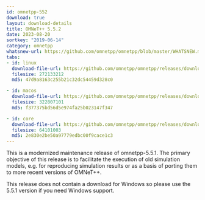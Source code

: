 ```yaml
---
id: omnetpp-552
download: true
layout: download-details
title: OMNeT++ 5.5.2
date: 2023-08-20
sortkey: "2019-06-14"
category: omnetpp
whatsnew-url: https://github.com/omnetpp/omnetpp/blob/master/WHATSNEW.md#omnet-552-august-2023
tabs:
- id: linux
  download-file-url: https://github.com/omnetpp/omnetpp/releases/download/omnetpp-5.5.2/omnetpp-5.5.2-src-linux.tgz
  filesize: 272133212
  md5: 47d9a8163c255b21c32dc54459d328c0

- id: macos
  download-file-url: https://github.com/omnetpp/omnetpp/releases/download/omnetpp-5.5.2/omnetpp-5.5.2-src-macosx.tgz
  filesize: 322807101
  md5: f377375bd56d5e974fa25b023147f347

- id: core
  download-file-url: https://github.com/omnetpp/omnetpp/releases/download/omnetpp-5.5.2/omnetpp-5.5.2-src-core.tgz
  filesize: 64101003
  md5: 2e830e2be50a97779edbc00f9cace1c3
---
```


This is a modernized maintenance release of omnetpp-5.5.1. The primary objective of this release is to facilitate the execution of old simulation models, e.g. for reproducing simulation results or as a basis of porting them to more recent versions of OMNeT++.

This release does not contain a download for Windows so please use the 5.5.1 version if you need Windows support.

